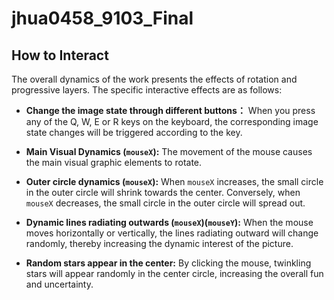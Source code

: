 # jhua0458_9103_Final
## How to Interact
The overall dynamics of the work presents the effects of rotation and progressive layers. The specific interactive effects are as follows:

- **Change the image state through different buttons：** When you press any of the Q, W, E or R keys on the keyboard, the corresponding image state changes will be triggered according to the key.

- **Main Visual Dynamics (`mouseX`):** The movement of the mouse causes the main visual graphic elements to rotate.

- **Outer circle dynamics (`mouseX`):** When `mouseX` increases, the small circle in the outer circle will shrink towards the center. Conversely, when `mouseX` decreases, the small circle in the outer circle will spread out.

- **Dynamic lines radiating outwards (`mouseX`)(`mouseY`):** When the mouse moves horizontally or vertically, the lines radiating outward will change randomly, thereby increasing the dynamic interest of the picture.

- **Random stars appear in the center:** By clicking the mouse, twinkling stars will appear randomly in the center circle, increasing the overall fun and uncertainty.
